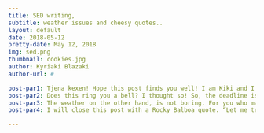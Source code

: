 ```yaml
---
title: SED writing,
subtitle: weather issues and cheesy quotes..
layout: default
date: 2018-05-12
pretty-date: May 12, 2018
img: sed.png
thumbnail: cookies.jpg
author: Kyriaki Blazaki
author-url: #

post-par1: Tjena kexen! Hope this post finds you well! I am Kiki and I’ll give you a brief updated of what TUBULAR people are up to! Actually, I can say it all in one word, SED.
post-par2: Does this ring you a bell? I thought so! So, the deadline is in two days. This means that there are no distinctions between the departments. We all work together as one, on this loooong document, making sure that everything about the experiment is crystal clear. Nothing more than work work work work work. Boring?  
post-par3: The weather on the other hand, is not boring. For you who may not know, in Kiruna you can experience ALL four seasons in ONE day. Sunny and slightly windy spring day in the morning, progressing to warm summer in midday, to autumn rain in the afternoon, concluding into cold rainy winter in the evening! IN 24 HOURS. !@#$%^&
post-par4: I will close this post with a Rocky Balboa quote. “Let me tell you something you already know. The world ain't all sunshine and rainbows. It's a very mean and nasty place and I don't care how tough you are it will beat you to your knees and keep you there permanently if you let it. You, me, or nobody is gonna hit as hard as life. But it ain't about how hard ya hit. It's about how hard you can get hit and keep moving forward. How much you can take and keep moving forward. That's how winning is done!” Cheesy but true! xxx

---
```

